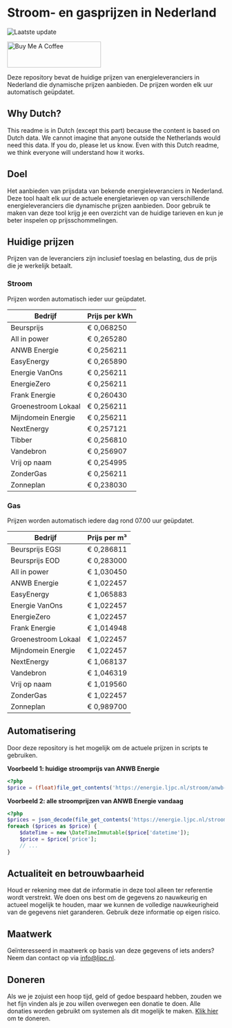 # Stroom- en gasprijzen in Nederland

![Laatste update](https://img.shields.io/badge/laatste%20update-2023--05--22%2015%3A00%20CET-brightgreen)

<a href="https://www.buymeacoffee.com/Lars-" target="_blank"><img src="https://cdn.buymeacoffee.com/buttons/v2/default-orange.png" alt="Buy Me A Coffee" height="60" style="height: 60px !important;width: 217px !important;" ></a>

Deze repository bevat de huidige prijzen van energieleveranciers in Nederland die dynamische prijzen aanbieden. De prijzen worden elk uur automatisch geüpdatet.

## Why Dutch?

This readme is in Dutch (except this part) because the content is based on Dutch data. We cannot imagine that anyone outside the Netherlands would need this data. If you do, please let us know. Even with this Dutch readme, we think
everyone will understand how it works.

## Doel

Het aanbieden van prijsdata van bekende energieleveranciers in Nederland. Deze tool haalt elk uur de actuele energietarieven op van verschillende energieleveranciers die dynamische prijzen aanbieden. Door gebruik te maken van deze tool
krijg je een overzicht van de huidige tarieven en kun je beter inspelen op prijsschommelingen.

## Huidige prijzen

Prijzen van de leveranciers zijn inclusief toeslag en belasting, dus de prijs die je werkelijk betaalt.

### Stroom

Prijzen worden automatisch ieder uur geüpdatet.

 Bedrijf | Prijs per kWh 
---------|---------------
Beursprijs | € 0,068250
All in power | € 0,265280
ANWB Energie | € 0,256211
EasyEnergy | € 0,265890
Energie VanOns | € 0,256211
EnergieZero | € 0,256211
Frank Energie | € 0,260430
Groenestroom Lokaal | € 0,256211
Mijndomein Energie | € 0,256211
NextEnergy | € 0,257121
Tibber | € 0,256810
Vandebron | € 0,256907
Vrij op naam | € 0,254995
ZonderGas | € 0,256211
Zonneplan | € 0,238030


### Gas

Prijzen worden automatisch iedere dag rond 07.00 uur geüpdatet.

 Bedrijf | Prijs per m³ 
---------|--------------
Beursprijs EGSI | € 0,286811
Beursprijs EOD | € 0,283000
All in power | € 1,030450
ANWB Energie | € 1,022457
EasyEnergy | € 1,065883
Energie VanOns | € 1,022457
EnergieZero | € 1,022457
Frank Energie | € 1,014948
Groenestroom Lokaal | € 1,022457
Mijndomein Energie | € 1,022457
NextEnergy | € 1,068137
Vandebron | € 1,046319
Vrij op naam | € 1,019560
ZonderGas | € 1,022457
Zonneplan | € 0,989700


## Automatisering

Door deze repository is het mogelijk om de actuele prijzen in scripts te gebruiken.

**Voorbeeld 1: huidige stroomprijs van ANWB Energie**

```php
<?php
$price = (float)file_get_contents('https://energie.ljpc.nl/stroom/anwb-energie-nu.txt');

```

**Voorbeeld 2: alle stroomprijzen van ANWB Energie vandaag**

```php
<?php
$prices = json_decode(file_get_contents('https://energie.ljpc.nl/stroom/all-in-power-vandaag.json'),true);
foreach ($prices as $price) {
    $dateTime = new \DateTimeImmutable($price['datetime']);
    $price = $price['price'];
    // ...
}
```

## Actualiteit en betrouwbaarheid

Houd er rekening mee dat de informatie in deze tool alleen ter referentie wordt verstrekt. We doen ons best om de gegevens zo nauwkeurig en actueel mogelijk te houden, maar we kunnen de volledige nauwkeurigheid van de gegevens niet
garanderen. Gebruik deze informatie op eigen risico.

## Maatwerk

Geïnteresseerd in maatwerk op basis van deze gegevens of iets anders? Neem dan contact op
via [info@ljpc.nl](mailto:info@ljpc.nl?subject=Energie%20prijzen).

## Doneren

Als we je zojuist een hoop tijd, geld of gedoe bespaard hebben, zouden we het fijn vinden als je zou willen overwegen een
donatie te doen. Alle donaties worden gebruikt om systemen als dit mogelijk te
maken. [Klik hier](https://www.buymeacoffee.com/Lars-) om te doneren.
